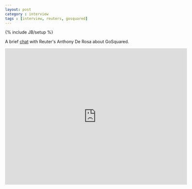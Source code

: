 ```yaml
---
layout: post
category : interview
tags : [interview, reuters, gosquared]
---
```

{% include JB/setup %}

A brief [chat](http://www.reuters.com/video/2012/08/14/reuters-tv-londons-tech-standouts-make-their-pitche?videoId=237078699&videoChannel=117773) with Reuter's Anthony De Rosa about GoSquared.


<iframe src="http://www.youtube.com/embed/UzUx10ctT80" width="600" height="450" frameborder="0" webkitAllowFullScreen="true" mozallowfullscreen="true" allowFullScreen="true"></iframe>
